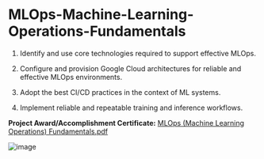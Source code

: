 # MLOps-Machine-Learning-Operations-Fundamentals

1. Identify and use core technologies required to support effective MLOps.

2. Configure and provision Google Cloud architectures for reliable and effective MLOps environments.

3. Adopt the best CI/CD practices in the context of ML systems.

4. Implement reliable and repeatable training and inference workflows.





**Project Award/Accomplishment Certificate:**
[MLOps (Machine Learning Operations) Fundamentals.pdf](https://github.com/Pikachu0405/MLOps-Machine-Learning-Operations-Fundamentals/files/7660647/MLOps.Machine.Learning.Operations.Fundamentals.pdf)

![image](https://user-images.githubusercontent.com/93926742/144848293-ade82a1e-23c1-42df-bd03-e974ab94c4d6.png)

